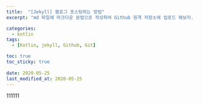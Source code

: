```yaml
---
title:  "[Jekyll] 블로그 포스팅하는 방법"
excerpt: "md 파일에 마크다운 문법으로 작성하여 Github 원격 저장소에 업로드 해보자. 에디터는 Visual Studio code 사용! 로컬 서버에서 확인도 해보자. "

categories:
  - kotlin
tags:
  - [Kotlin, jekyll, Github, Git]

toc: true
toc_sticky: true
 
date: 2020-05-25
last_modified_at: 2020-05-25
---
```

111111